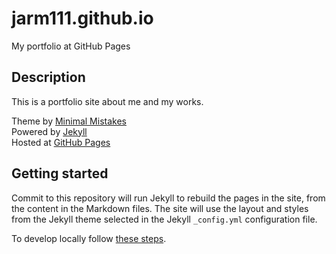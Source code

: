 # jarm111.github.io

My portfolio at GitHub Pages

## Description

This is a portfolio site about me and my works.

Theme by [Minimal Mistakes](https://mmistakes.github.io/minimal-mistakes/)  
Powered by [Jekyll](https://jekyllrb.com/)  
Hosted at [GitHub Pages](https://pages.github.com/)

## Getting started

Commit to this repository will run Jekyll to rebuild the pages in the site, from the content in the Markdown files. The site will use the layout and styles from the Jekyll theme selected in the Jekyll `_config.yml` configuration file.

To develop locally follow [these steps](https://help.github.com/en/articles/setting-up-your-github-pages-site-locally-with-jekyll).
